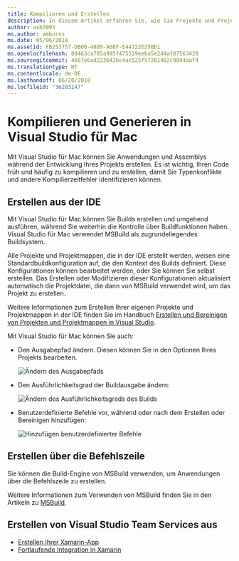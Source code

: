 ```yaml
---
title: Kompilieren und Erstellen
description: In diesem Artikel erfahren Sie, wie Sie Projekte und Projektmappen in Visual Studio für Mac kompilieren und erstellen können.
author: asb3993
ms.author: amburns
ms.date: 05/06/2018
ms.assetid: FB253757-DB00-4889-A6BF-E44722E25BD1
ms.openlocfilehash: 89463ca785a995f475519eeba5e2d4af07563428
ms.sourcegitcommit: 4667e6ad223642bc4ac525f57281482c9894daf4
ms.translationtype: HT
ms.contentlocale: de-DE
ms.lasthandoff: 06/20/2018
ms.locfileid: "36283147"
---
```

# <a name="compiling-and-building-in-visual-studio-for-mac"></a>Kompilieren und Generieren in Visual Studio für Mac

Mit Visual Studio für Mac können Sie Anwendungen und Assemblys während der Entwicklung Ihres Projekts erstellen. Es ist wichtig, Ihren Code früh und häufig zu kompilieren und zu erstellen, damit Sie Typenkonflikte und andere Kompilierzeitfehler identifizieren können.

## <a name="building-from-the-ide"></a>Erstellen aus der IDE

Mit Visual Studio für Mac können Sie Builds erstellen und umgehend ausführen, während Sie weiterhin die Kontrolle über Buildfunktionen haben. Visual Studio für Mac verwendet MSBuild als zugrundeliegendes Buildsystem.

Alle Projekte und Projektmappen, die in der IDE erstellt werden, weisen eine Standardbuildkonfiguration auf, die den Kontext des Builds definiert. Diese Konfigurationen können bearbeitet werden, oder Sie können Sie selbst erstellen. Das Erstellen oder Modifizieren dieser Konfigurationen aktualisiert automatisch die Projektdatei, die dann von MSBuild verwendet wird, um das Projekt zu erstellen.

Weitere Informationen zum Erstellen Ihrer eigenen Projekte und Projektmappen in der IDE finden Sie im Handbuch [Erstellen und Bereinigen von Projekten und Projektmappen in Visual Studio](building-and-cleaning-projects-and-solutions.md).

Mit Visual Studio für Mac können Sie auch:

* Den Ausgabepfad ändern. Diesen können Sie in den Optionen Ihres Projekts bearbeiten.

    ![Ändern des Ausgabepfads](media/compiling-and-building-image4.png)

* Den Ausführlichkeitsgrad der Buildausgabe ändern:

    ![Ändern des Ausführlichkeitsgrads des Builds](media/compiling-and-building-image5.png)

* Benutzerdefinierte Befehle vor, während oder nach dem Erstellen oder Bereinigen hinzufügen:

    ![Hinzufügen benutzerdefinierter Befehle](media/compiling-and-building-image6.png)

## <a name="building-from-command-line"></a>Erstellen über die Befehlszeile

Sie können die Build-Engine von MSBuild verwenden, um Anwendungen über die Befehlszeile zu erstellen.

Weitere Informationen zum Verwenden von MSBuild finden Sie in den Artikeln zu [MSBuild](/visualstudio/msbuild/msbuild).

## <a name="building-from-visual-studio-team-services"></a>Erstellen von Visual Studio Team Services aus

* [Erstellen Ihrer Xamarin-App](/vsts/pipelines/apps/mobile/xamarin?view=vsts&tabs=vsts)
* [Fortlaufende Integration in Xamarin](https://developer.xamarin.com/guides/cross-platform/ci/)